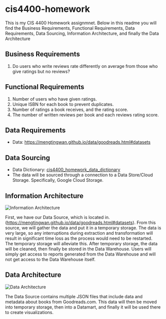 # cis4400-homework
This is my CIS 4400 Homework assignmnet. Below in this readme you will find the Business Requirements, Functional Requirements, Data Requirements, Data Sourcing, Information Architecture, and finally the Data Architecture


## Business Requirements
1. Do users who write reviews rate differently on average from those who give ratings but no reviews?

## Functional Requirements
1. Number of users who have given ratings.
2. Unique ISBN for each book to prevent duplicates.
3. Number of ratings a book receives, and the rating score.
4. The number of written reviews per book and each reviews rating score.

## Data Requirements
- Data: https://mengtingwan.github.io/data/goodreads.html#datasets

## Data Sourcing
- Data Dictionary: [cis4400_homework_data_dictionary](https://docs.google.com/spreadsheets/d/1jkoinxbfRpTWLr55Vq4RB_nFU3xyZ6ytug9vWEJ8YIY/edit?usp=sharing)
- The data will be sourced through a connection to a Data Store/Cloud Storage. Specifically, Google Cloud Storage. 

## Information Architecture
![Information Architecture](https://github.com/user-attachments/assets/86408ac6-b99a-4ff6-ae2e-6fbfe6fd1c11)

First, we have our Data Source, which is located in. (https://mengtingwan.github.io/data/goodreads.html#datasets). From this source, we will gather the data and put it in a temporary storage. The data is very large, so any interruptions during extraction and transformation will result in significant time loss as the process would need to be restarted. The temporary storage will alleviate this. After temporary storage, the data will be cleaned, then finally be stored in the Data Warehouse.
Users will simply get access to reports generated from the Data Warehouse and will not get access to the Data Warehouse itself. 

## Data Architecture
![Data Architecture](https://github.com/user-attachments/assets/dee7a8a3-a8b0-43da-bc56-f470263559d0)

The Data Source contains multiple JSON files that include data and metadata about books from Goodreads.com. This data will then be moved into temporary storage, then into a Datamart, and finally it will be used there to create visualizations. 
